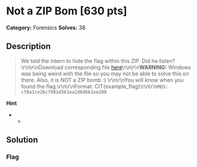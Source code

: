 # Not a ZIP Bom [630 pts]

**Category:** Forensics
**Solves:** 38

## Description
>We told the intern to hide the flag within this ZIP. Did he listen?\r\n\r\nDownload corresponding file [here](https://mega.nz/file/YKtXnRIZ#kTvK7b-zOVa5rbR0mf2-rgi04kRKccxGoPQprNDHgVE)\r\n\r\n**WARNING:** Windows was being weird with the file so you may not be able to solve this on there. Also, it is NOT a ZIP bomb :) \r\n\r\nYou will know when you found the flag.\r\n\r\nFormat: CIT{example_flag}\r\n\r\n`MD5: cf8a1ce26c7981d561ea2d8d661ee208`

**Hint**
* -

## Solution

### Flag

